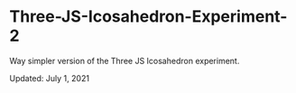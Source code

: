 # Three-JS-Icosahedron-Experiment-2

Way simpler version of the Three JS Icosahedron experiment.
<p>Updated: July 1, 2021</p>
